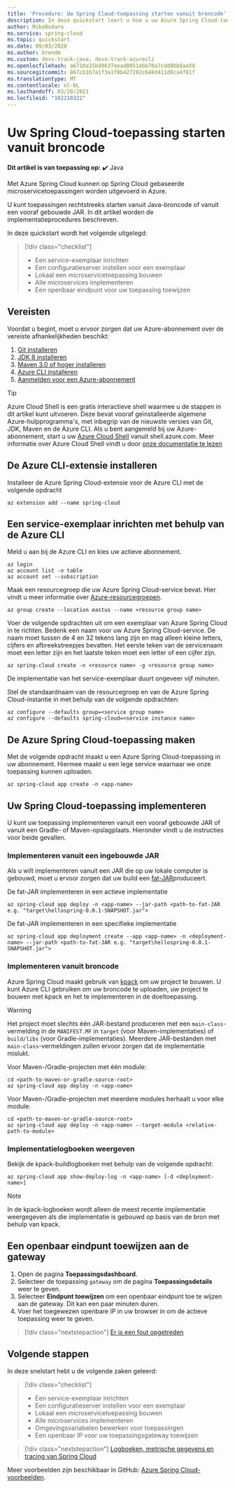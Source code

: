 ```yaml
---
title: 'Procedure: Uw Spring Cloud-toepassing starten vanuit broncode'
description: In deze quickstart leert u hoe u uw Azure Spring Cloud-toepassing rechtstreeks vanuit uw broncode kunt starten
author: MikeDodaro
ms.service: spring-cloud
ms.topic: quickstart
ms.date: 09/03/2020
ms.author: brendm
ms.custom: devx-track-java, devx-track-azurecli
ms.openlocfilehash: a6710a15bd0637eead0051ebb70a7cdd8bb8aa58
ms.sourcegitcommit: 867cb1b7a1f3a1f0b427282c648d411d0ca4f81f
ms.translationtype: MT
ms.contentlocale: nl-NL
ms.lasthandoff: 03/20/2021
ms.locfileid: "102210322"
---
```

# <a name="how-to-launch-your-spring-cloud-application-from-source-code"></a>Uw Spring Cloud-toepassing starten vanuit broncode

**Dit artikel is van toepassing op:** ✔️ Java

Met Azure Spring Cloud kunnen op Spring Cloud gebaseerde microservicetoepassingen worden uitgevoerd in Azure.

U kunt toepassingen rechtstreeks starten vanuit Java-broncode of vanuit een vooraf gebouwde JAR. In dit artikel worden de implementatieprocedures beschreven.

In deze quickstart wordt het volgende uitgelegd:

> [!div class="checklist"]
> * Een service-exemplaar inrichten
> * Een configuratieserver instellen voor een exemplaar
> * Lokaal een microservicetoepassing bouwen
> * Alle microservices implementeren
> * Een openbaar eindpunt voor uw toepassing toewijzen

## <a name="prerequisites"></a>Vereisten
Voordat u begint, moet u ervoor zorgen dat uw Azure-abonnement over de vereiste afhankelijkheden beschikt:

1. [Git installeren](https://git-scm.com/)
2. [JDK 8 installeren](https://www.oracle.com/technetwork/java/javase/downloads/jdk8-downloads-2133151.html)
3. [Maven 3.0 of hoger installeren](https://maven.apache.org/download.cgi)
4. [Azure CLI installeren](/cli/azure/install-azure-cli)
5. [Aanmelden voor een Azure-abonnement](https://azure.microsoft.com/free/)

> [!TIP]
> Azure Cloud Shell is een gratis interactieve shell waarmee u de stappen in dit artikel kunt uitvoeren.  Deze bevat vooraf geïnstalleerde algemene Azure-hulpprogramma's, met inbegrip van de nieuwste versies van Git, JDK, Maven en de Azure CLI. Als u bent aangemeld bij uw Azure-abonnement, start u uw [Azure Cloud Shell](https://shell.azure.com) vanuit shell.azure.com.  Meer informatie over Azure Cloud Shell vindt u door [onze documentatie te lezen](../cloud-shell/overview.md)

## <a name="install-the-azure-cli-extension"></a>De Azure CLI-extensie installeren

Installeer de Azure Spring Cloud-extensie voor de Azure CLI met de volgende opdracht

```azurecli
az extension add --name spring-cloud
```

## <a name="provision-a-service-instance-using-the-azure-cli"></a>Een service-exemplaar inrichten met behulp van de Azure CLI

Meld u aan bij de Azure CLI en kies uw actieve abonnement. 

```azurecli
az login
az account list -o table
az account set --subscription
```

Maak een resourcegroep die uw Azure Spring Cloud-service bevat. Hier vindt u meer informatie over [Azure-resourcegroepen](../azure-resource-manager/management/overview.md).

```azurecli
az group create --location eastus --name <resource group name>
```

Voer de volgende opdrachten uit om een exemplaar van Azure Spring Cloud in te richten. Bedenk een naam voor uw Azure Spring Cloud-service. De naam moet tussen de 4 en 32 tekens lang zijn en mag alleen kleine letters, cijfers en afbreekstreepjes bevatten. Het eerste teken van de servicenaam moet een letter zijn en het laatste teken moet een letter of een cijfer zijn.

```azurecli
az spring-cloud create -n <resource name> -g <resource group name>
```

De implementatie van het service-exemplaar duurt ongeveer vijf minuten.

Stel de standaardnaam van de resourcegroep en van de Azure Spring Cloud-instantie in met behulp van de volgende opdrachten:

```azurecli
az configure --defaults group=<service group name>
az configure --defaults spring-cloud=<service instance name>
```

## <a name="create-the-azure-spring-cloud-application"></a>De Azure Spring Cloud-toepassing maken

Met de volgende opdracht maakt u een Azure Spring Cloud-toepassing in uw abonnement.  Hiermee maakt u een lege service waarnaar we onze toepassing kunnen uploaden.

```azurecli
az spring-cloud app create -n <app-name>
```

## <a name="deploy-your-spring-cloud-application"></a>Uw Spring Cloud-toepassing implementeren

U kunt uw toepassing implementeren vanuit een vooraf gebouwde JAR of vanuit een Gradle- of Maven-opslagplaats.  Hieronder vindt u de instructies voor beide gevallen.

### <a name="deploy-a-built-jar"></a>Implementeren vanuit een ingebouwde JAR

Als u wilt implementeren vanuit een JAR die op uw lokale computer is gebouwd, moet u ervoor zorgen dat uw build een [fat-JAR](https://docs.spring.io/spring-boot/docs/current/reference/html/howto-build.html#howto-create-an-executable-jar-with-maven)produceert.

De fat-JAR implementeren in een actieve implementatie

```azurecli
az spring-cloud app deploy -n <app-name> --jar-path <path-to-fat-JAR e.g. "target\hellospring-0.0.1-SNAPSHOT.jar">
```

De fat-JAR implementeren in een specifieke implementatie

```azurecli
az spring-cloud app deployment create --app <app-name> -n <deployment-name> --jar-path <path-to-fat-JAR e.g. "target\hellospring-0.0.1-SNAPSHOT.jar">
```

### <a name="deploy-from-source-code"></a>Implementeren vanuit broncode

Azure Spring Cloud maakt gebruik van [kpack](https://github.com/pivotal/kpack) om uw project te bouwen.  U kunt Azure CLI gebruiken om uw broncode te uploaden, uw project te bouwen met kpack en het te implementeren in de doeltoepassing.

> [!WARNING]
> Het project moet slechts één JAR-bestand produceren met een `main-class`-vermelding in de `MANIFEST.MF` in `target` (voor Maven-implementaties) of `build/libs` (voor Gradle-implementaties).  Meerdere JAR-bestanden met `main-class`-vermeldingen zullen ervoor zorgen dat de implementatie mislukt.

Voor Maven-/Gradle-projecten met één module:

```azurecli
cd <path-to-maven-or-gradle-source-root>
az spring-cloud app deploy -n <app-name>
```

Voor Maven-/Gradle-projecten met meerdere modules herhaalt u voor elke module:

```azurecli
cd <path-to-maven-or-gradle-source-root>
az spring-cloud app deploy -n <app-name> --target-module <relative-path-to-module>
```

### <a name="show-deployment-logs"></a>Implementatielogboeken weergeven

Bekijk de kpack-buildlogboeken met behulp van de volgende opdracht:

```azurecli
az spring-cloud app show-deploy-log -n <app-name> [-d <deployment-name>]
```

> [!NOTE]
> In de kpack-logboeken wordt alleen de meest recente implementatie weergegeven als die implementatie is gebouwd op basis van de bron met behulp van kpack.

## <a name="assign-a-public-endpoint-to-gateway"></a>Een openbaar eindpunt toewijzen aan de gateway

1. Open de pagina **Toepassingsdashboard**.
2. Selecteer de toepassing `gateway` om de pagina **Toepassingsdetails** weer te geven.
3. Selecteer **Eindpunt toewijzen** om een openbaar eindpunt toe te wijzen aan de gateway. Dit kan een paar minuten duren. 
4. Voer het toegewezen openbare IP in uw browser in om de actieve toepassing weer te geven.

> [!div class="nextstepaction"]
> [Er is een fout opgetreden](https://www.research.net/r/javae2e?tutorial=asc-source-quickstart&step=public-endpoint)

## <a name="next-steps"></a>Volgende stappen

In deze snelstart hebt u de volgende zaken geleerd:

> [!div class="checklist"]
> * Een service-exemplaar inrichten
> * Een configuratieserver instellen voor een exemplaar
> * Lokaal een microservicetoepassing bouwen
> * Alle microservices implementeren
> * Omgevingsvariabelen bewerken voor toepassingen
> * Een openbaar IP voor uw toepassingsgateway toewijzen

> [!div class="nextstepaction"]
> [Logboeken, metrische gegevens en tracing van Spring Cloud](spring-cloud-quickstart-logs-metrics-tracing.md)

Meer voorbeelden zijn beschikbaar in GitHub: [Azure Spring Cloud-voorbeelden](https://github.com/Azure-Samples/Azure-Spring-Cloud-Samples/tree/master/service-binding-cosmosdb-sql).